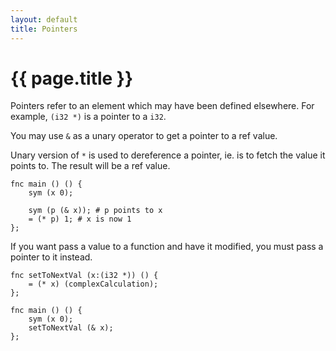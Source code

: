 ```yaml
---
layout: default
title: Pointers
---
```

# {{ page.title }}

Pointers refer to an element which may have been defined elsewhere. For example, `(i32 *)` is a pointer to a `i32`.

You may use `&` as a unary operator to get a pointer to a ref value.

Unary version of `*` is used to dereference a pointer, ie. is to fetch the value it points to. The result will be a ref value.

```
fnc main () () {
    sym (x 0);

    sym (p (& x)); # p points to x
    = (* p) 1; # x is now 1
};
```

If you want pass a value to a function and have it modified, you must pass a pointer to it instead.

```
fnc setToNextVal (x:(i32 *)) () {
    = (* x) (complexCalculation);
};

fnc main () () {
    sym (x 0);
    setToNextVal (& x);
};
```